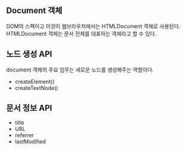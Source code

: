 ## Document 객체
DOM의 스펙이고 이것이 웹브라우저에서는 HTMLDocument 객체로 사용된다. HTMLDocument 객체는 문서 전체를 대표하는 객체라고 할 수 있다.
<script>
//document 객체는 window 객체의 소속이다.
console.log(window.document);
//document 객체의 자식으로는 Doctype과 html이 있다.
console.log(window.document.childNodes[0]);
console.log(window.document.childNodes[1]);
</script>

## 노드 생성 API
document 객체의 주요 임무는 새로운 노드를 생성해주는 역할이다.
- createElement()
- createTextNode()

## 문서 정보 API
- title
- URL
- referrer
- lastModified
